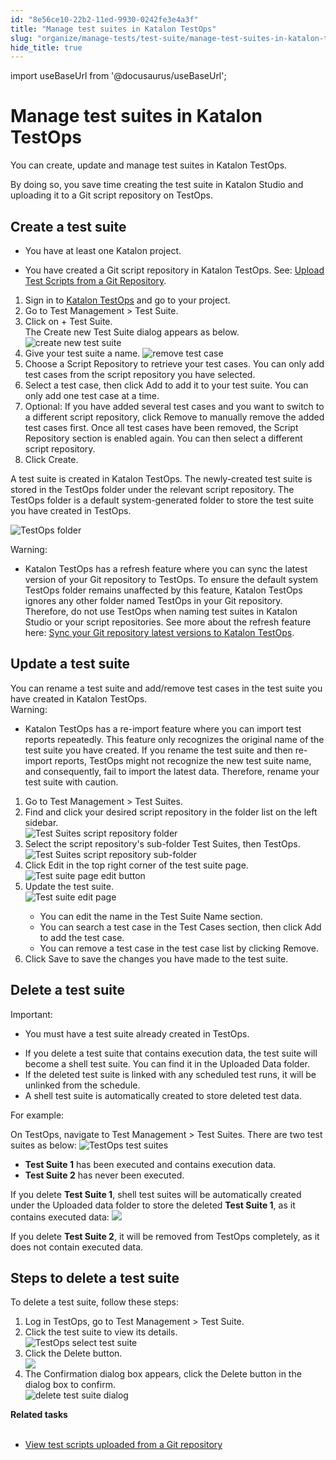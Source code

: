 ```yaml
---
id: "8e56ce10-22b2-11ed-9930-0242fe3e4a3f"
title: "Manage test suites in Katalon TestOps"
slug: "organize/manage-tests/test-suite/manage-test-suites-in-katalon-testops"
hide_title: true
---
```

import useBaseUrl from '@docusaurus/useBaseUrl';


# <a id="id" class="anchor_top_offset"/><a id="ariaid-title1" class="anchor_top_offset"/>Manage test suites in Katalon TestOps

<p xmlns="http://www.w3.org/1999/xhtml" className="p">You can create, update and manage test suites in <span className="ph">Katalon TestOps</span>. </p> 
<p xmlns="http://www.w3.org/1999/xhtml" className="p">By doing so, you save time creating the test suite in Katalon Studio and uploading it to a Git script repository on TestOps.</p> 

## <a id="task-1257" class="anchor_top_offset"/>Create a test suite

<div xmlns="http://www.w3.org/1999/xhtml" className="section prereq p"><ul className="ul"><li className="li"><p className="p">You have at least one Katalon project.</p></li><li className="li"><p className="p">You have created a Git script repository in <span className="ph">Katalon TestOps</span>. See: <a className="xref" href="/organize/upload-test-scripts-from-the-git-repository-to-katalon-testops">Upload Test Scripts from a Git Repository</a>.</p></li></ul></div>
<ol xmlns="http://www.w3.org/1999/xhtml" className="ol steps"><li className="li step stepexpand"><span className="ph cmd">Sign in to <a className="xref j-external-link" href="https://testops.katalon.io/login" target="_blank">Katalon TestOps</a> and go to your project.</span></li><li className="li step stepexpand"><span className="ph cmd">Go to <span className="ph uicontrol">Test Management</span> &gt; <span className="ph uicontrol">Test Suite</span>.</span></li><li className="li step stepexpand"><span className="ph cmd">Click on  <span className="ph uicontrol">+ Test Suite</span>. </span><div className="itemgroup stepresult">The <span className="ph uicontrol">Create new Test Suite</span> dialog appears as below. <img className="image" src={useBaseUrl("/cba77f50-750d-11ed-a602-0242cfbc79b5.png")} alt="create new test suite" /></div></li><li className="li step stepexpand"><span className="ph cmd">       Give your test suite a name.                    <img className="image" width={600} src={useBaseUrl("/cae05ec0-750d-11ed-a602-0242cfbc79b5.png")} alt="remove test case" /></span></li><li className="li step stepexpand"><span className="ph cmd">Choose a <span className="ph uicontrol">Script Repository</span> to retrieve your test cases. You can only add test cases from the script repository you have selected. </span></li><li className="li step stepexpand"><span className="ph cmd">Select a test case, then click <span className="ph uicontrol">Add</span> to add it to your test suite. You can only add one test case at a time.</span></li><li className="li step stepexpand"><span className="ph cmd">Optional: If you have  added several test cases and you  want to switch to a different script repository, click <span className="ph uicontrol">Remove</span> to manually remove the added test cases first. Once all test cases have been removed, the <span className="ph uicontrol">Script Repository</span> section is enabled again. You can then select a different script repository.</span></li><li className="li step stepexpand"><span className="ph cmd">Click <span className="ph uicontrol">Create</span>.</span></li></ol> 
<section xmlns="http://www.w3.org/1999/xhtml" className="section result">A test suite is created in <span className="ph">Katalon TestOps</span>. The newly-created test suite is stored in the <span className="ph uicontrol">TestOps</span> folder under the relevant script repository. The TestOps folder is a default system-generated folder to store the test suite you have created in TestOps.<p className="p"><img className="image" src={useBaseUrl("/cb3cfdb0-750d-11ed-a602-0242cfbc79b5.png")} alt="TestOps folder" /></p><div className="note warning note_warning"><span className="note__title">Warning:</span> <ul className="ul"><li className="li"><span className="ph">Katalon TestOps</span> has a refresh feature where you can sync the latest version of your Git repository to TestOps. To ensure the default system <span className="ph uicontrol">TestOps</span> folder remains unaffected by this feature, <span className="ph">Katalon TestOps</span> ignores any other folder named TestOps in your Git repository. Therefore, do not use TestOps when naming test suites in Katalon Studio or your script repositories. See more about the refresh feature here: <a className="xref" href="/organize/upload-test-scripts-from-the-git-repository-to-katalon-testops#task-1448">Sync your Git repository latest versions to  <span className="ph">Katalon TestOps</span></a>.</li></ul></div></section> 

## <a id="task-3569" class="anchor_top_offset"/>Update a test suite

<section xmlns="http://www.w3.org/1999/xhtml" className="section context"><div className="p">You can rename a test suite and add/remove test cases in the     test suite you have created in <span className="ph">Katalon TestOps</span>.<div className="note warning note_warning"><span className="note__title">Warning:</span> <ul className="ul"><li className="li"><p className="p"><span className="ph">Katalon TestOps</span> has a re-import feature where you can             import test reports repeatedly. This feature only recognizes the             original name of the test suite you have created. If you rename the             test suite and then re-import reports, TestOps might not recognize the new test suite name, and             consequently, fail to import the latest data. Therefore, rename your             test suite with caution.</p></li></ul></div></div></section> 
<ol xmlns="http://www.w3.org/1999/xhtml" className="ol steps"><li className="li step stepexpand"><span className="ph cmd">Go to <span className="ph uicontrol">Test Management</span> &gt; <span className="ph uicontrol">Test Suites</span>.</span></li><li className="li step stepexpand"><span className="ph cmd">Find and click your desired script repository in the folder list on the       left sidebar.</span><div className="itemgroup info"><img className="image" width={600} src={useBaseUrl("/cb81f5f0-750d-11ed-a602-0242cfbc79b5.png")} alt="Test Suites script repository folder" /></div></li><li className="li step stepexpand"><span className="ph cmd">Select the script repository's sub-folder <span className="ph uicontrol">Test Suites</span>, then <span className="ph uicontrol">TestOps</span>.</span><div className="itemgroup info"><img className="image" src={useBaseUrl("/ca321d60-750d-11ed-a602-0242cfbc79b5.png")} alt="Test Suites script repository sub-folder" /></div></li><li className="li step stepexpand"><span className="ph cmd">Click <span className="ph uicontrol">Edit</span> in the top right corner of the test suite page.</span><div className="itemgroup info"><img className="image" src={useBaseUrl("/cb2704b0-750d-11ed-a602-0242cfbc79b5.png")} alt="Test suite page edit button" /></div></li><li className="li step stepexpand"><span className="ph cmd">Update the test suite.</span><div className="itemgroup info"><img className="image" src={useBaseUrl("/cbe4fd80-750d-11ed-a602-0242cfbc79b5.png")} alt="Test suite edit page" /><ul className="ul"><li className="li">You can edit the name in the <span className="ph uicontrol">Test Suite Name</span>           section.</li><li className="li">You can search a test case in the <span className="ph uicontrol">Test Cases</span>           section, then click <span className="ph uicontrol">Add</span> to add the test case.</li><li className="li">You can remove a test case in the test case list by clicking           <span className="ph uicontrol">Remove</span>.</li></ul></div></li><li className="li step stepexpand"><span className="ph cmd">Click <span className="ph uicontrol">Save</span> to save the changes you have made to the test suite. </span></li></ol> 

## <a id="id_9" class="anchor_top_offset"/>Delete a test suite

<div xmlns="http://www.w3.org/1999/xhtml" className="note important note_important"><span className="note__title">Important:</span> <ul className="ul"><li className="li">You must have a test suite already created in TestOps.</li></ul></div>
<div xmlns="http://www.w3.org/1999/xhtml" className="p"><ul className="ul"><li className="li">If you delete a test suite that contains execution data, the test suite will become a shell test suite. You can find it in the <span className="ph uicontrol">Uploaded Data</span>​ folder.​</li><li className="li">If the deleted test suite is linked with any scheduled test runs, it will be unlinked from the schedule.</li><li className="li">A shell test suite is automatically created to store deleted test data.</li></ul></div>
<p xmlns="http://www.w3.org/1999/xhtml" className="p">For example:</p> 
<p xmlns="http://www.w3.org/1999/xhtml" className="p">On TestOps, navigate to <span className="ph uicontrol">Test Management</span> &gt; <span className="ph uicontrol">Test Suites</span>. There are two test suites as below: <img className="image" src={useBaseUrl("/cb578a90-750d-11ed-a602-0242cfbc79b5.png")} alt="TestOps test suites" /></p> 
<ul xmlns="http://www.w3.org/1999/xhtml" className="ul"><li className="li"><strong className="ph b">Test Suite 1</strong> has been executed and contains execution data.</li><li className="li"><strong className="ph b">Test Suite 2</strong> has never been executed.</li></ul> 
<p xmlns="http://www.w3.org/1999/xhtml" className="p">If you delete <strong className="ph b">Test Suite 1</strong>, shell test suites will be automatically created under the <span className="ph uicontrol">Uploaded data</span> folder to store the deleted <strong className="ph b">Test Suite 1</strong>, as it contains executed data: <img className="image" src={useBaseUrl("/cbb00ad0-750d-11ed-a602-0242cfbc79b5.png")} /></p> 
<p xmlns="http://www.w3.org/1999/xhtml" className="p">If you delete <strong className="ph b">Test Suite 2</strong>, it will be removed from TestOps completely, as it does not contain executed data.</p> 

## <a id="task-5722" class="anchor_top_offset"/>Steps to delete a test suite

<section xmlns="http://www.w3.org/1999/xhtml" className="section context">To delete a test suite, follow these steps: </section> 
<ol xmlns="http://www.w3.org/1999/xhtml" className="ol steps"><li className="li step stepexpand"><span className="ph cmd">Log in TestOps, go to <span className="ph uicontrol">Test Management</span> &gt; <span className="ph uicontrol">Test Suite</span>.</span></li><li className="li step stepexpand"><span className="ph cmd">Click the test suite to view its details.</span><div className="itemgroup info"><img className="image" src={useBaseUrl("/cc044550-750d-11ed-a602-0242cfbc79b5.png")} alt="TestOps select test suite" /></div></li><li className="li step stepexpand"><span className="ph cmd">Click the <span className="ph uicontrol">Delete</span> button. </span><div className="itemgroup info"><img className="image" src={useBaseUrl("/cadbf1f0-750d-11ed-a602-0242cfbc79b5.png")} /></div></li><li className="li step stepexpand"><span className="ph cmd">The <span className="ph uicontrol">Confirmation</span> dialog box appears, click the <span className="ph uicontrol">Delete</span> button in the dialog box to confirm.</span><div className="itemgroup info"><img className="image" src={useBaseUrl("/cac27680-750d-11ed-a602-0242cfbc79b5.png")} alt="delete test suite dialog" /></div></li></ol> 
<nav xmlns="http://www.w3.org/1999/xhtml" role="navigation" className="related-links"><div className="linklist relinfo reltasks"><strong>Related tasks</strong><br /><br /><ul className="linklist"><li className="linklist"><a className="link" href="/organize/view-test-scripts-in-katalon-testops#task-179">View test scripts uploaded from a Git repository</a></li></ul></div></nav> 
